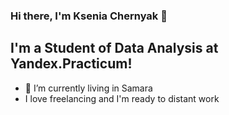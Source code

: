 ### Hi there, I'm Ksenia Chernyak 👋

## I'm a Student of Data Analysis at Yandex.Practicum!
- 🔭 I’m currently living in Samara
- I love freelancing and I'm ready to distant work

